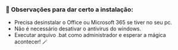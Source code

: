 ### 👾 Observações para dar certo a instalação:
- Precisa desinstalar o Office ou Microsoft 365 se tiver no seu pc.
- Não é necessário desativar o antivirus do windows.
- Executar arquivo .bat como administrador e esperar a mágica acontecer! 🪄
